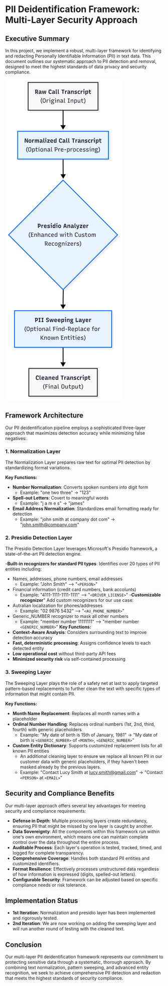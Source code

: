 # PII Deidentification Framework: Multi-Layer Security Approach

## Executive Summary

In this project, we implement a robust, multi-layer framework for identifying and redacting Personally Identifiable Information (PII) in text data. This document outlines our systematic approach to PII detection and removal, designed to meet the highest standards of data privacy and security compliance.

![PII Deidentification Workflow](../assets/images/normalization-presidio-workflow.png)

## Framework Architecture

Our PII deidentification pipeline employs a sophisticated three-layer approach that maximizes detection accuracy while minimizing false negatives:

### 1. Normalization Layer

The Normalization Layer prepares raw text for optimal PII detection by standardizing format variations.

**Key Functions:**
- **Number Normalization**: Converts spoken numbers into digit form
  - Example: "one two three" → "123"
- **Spell-out Letters**: Covert to meaningful words
  - Example: "j a m e s" → "james"
- **Email Address Normalization**: Standardizes email formatting ready for detection
  - Example: "john smith at company dot com" → "john.smith@company.com"

### 2. Presidio Detection Layer

The Presidio Detection Layer leverages Microsoft's Presidio framework, a state-of-the-art PII detection engine.

-**Built-in recognizers for standard PII types**: Identifies over 20 types of PII entities including:
  - Names, addresses, phone numbers, email addresses
    - Example: "John Smith" --> "`<PERSON>`"
  - Financial information (credit card numbers, bank accolunts)
    - Example: "4111-1111-1111-1111" --> "`<DRIVER_LICENSE>`"
-**Customizable recognizer**" Add custom recognizers for our use case:
  - Autralian localization for phones/addresses
    - Example: "02 9876 5432" --> "`<AU_PHONE_NUMBER>`"
  - Generic_NUMBER recognizer to mask all other numbers
    - Example: "member number 11111111" --> "member number `<GENERIC_NUMBER>`"
**Key Functions:**
- **Context-Aware Analysis**: Considers surrounding text to improve detection accuracy
- **Fast, deterministic processing**: Assigns confidence levels to each detected entity
- **Low operational cost** without third-party API fees
- **Minimized security risk** via self-contained processing


### 3. Sweeping Layer

The Sweeping Layer plays the role of a safety net at last to apply targeted pattern-based replacements to further clean the text with specific types of information that might contain PII.

**Key Functions:**
- **Month Name Replacement**: Replaces all month names with a placeholder
- **Ordinal Number Handling**: Replaces ordinal numbers (1st, 2nd, third, fourth) with generic placeholders
  - Example: "My date of birth is 15th of January, 1981" → "My date of birth is `<GENERIC_NUMBER>` of `<MONTH>`, `<GENERIC_NUMBER>`"
- **Custom Entity Dictionary**: Supports customized replacement lists for all known PII entities
  - An additional cleaning layer to ensure we replace all known PII in our customer data with generic placeholders, if they haven't been masked already by the previous layers. 
  - Example: "Contact Lucy Smith at lucy.smith@gmail.com" → "Contact `<PERSON>`  at  `<EMAIL>`"

## Security and Compliance Benefits

Our multi-layer approach offers several key advantages for meeting security and compliance requirements:

- **Defense in Depth**: Multiple processing layers create redundancy, ensuring PII that might be missed by one layer is caught by another.
- **Data Sovereignty**: All the components within this framework run within one's own environment, which means one can maintain complete control over the data throughout the entire process.
- **Auditable Process**: Each layer's operation is tested, tracked, timed, and logged for complete transparency.
- **Comprehensive Coverage**: Handles both standard PII entities and customized identifiers.
- **Format Resilience**: Effectively processes unstructured data regardless of how information is expressed (digits, spelled-out letters).
- **Configurable Security**: Framework can be adjusted based on specific compliance needs or risk tolerance.

## Implementation Status

- **1st Iteration**: Normalization and presidio layer has been implemented and rigorously tested. 
- **2nd Iteration**: We are now working on adding the sweeping layer and will run another round of testing with the cleaned text. 

## Conclusion

Our multi-layer PII deidentification framework represents our commitment to protecting sensitive data through a systematic, thorough approach. By combining text normalization, pattern sweeping, and advanced entity recognition, we seek to achieve comprehensive PII detection and redaction that meets the highest standards of security compliance.
